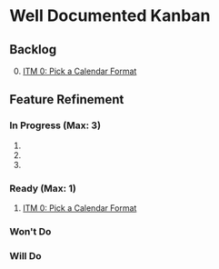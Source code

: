 # Well Documented Kanban

## Backlog

0. [ITM 0: Pick a Calendar Format](0_backlog/itm_0_pick_a_calendar_format.md)

## Feature Refinement

### In Progress (Max: 3)

1. 
1. 
1. 

### Ready (Max: 1)

1. [ITM 0: Pick a Calendar Format](1_feature_refinement/in_progress/itm_0_pick_a_calendar_format.md)

### Won't Do

### Will Do


